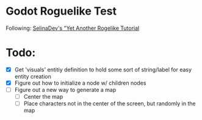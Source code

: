 # Godot Roguelike Test

Following: [SelinaDev's "Yet Another Rogelike Tutorial](
    https://selinadev.github.io/05-rogueliketutorial-01/
)

# Todo:
- [x] Get 'visuals' entitiy definition to hold some sort of string/label for 
  easy entity creation
- [x] Figure out how to initialize a node w/ children nodes
- [ ] Figure out a new way to generate a map
  - [ ] Center the map
  - [ ] Place characters not in the center of the screen, but randomly in the map